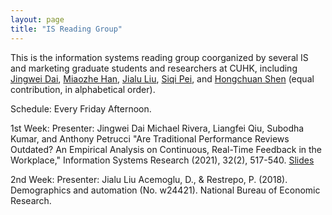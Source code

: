 ```yaml
---
layout: page
title: "IS Reading Group"
---
```


This is the information systems reading group coorganized by several IS and marketing graduate students and researchers at CUHK, including [Jingwei Dai](https://grad.bschool.cuhk.edu.hk/students/dai-jingwei/), [Miaozhe Han](https://grad.bschool.cuhk.edu.hk/students/han-miaozhe/), [Jialu Liu](https://grad.bschool.cuhk.edu.hk/students/liu-jialu/), [Siqi Pei](https://grad.bschool.cuhk.edu.hk/students/pei-siqi/), and [Hongchuan Shen](https://aims.cuhk.edu.hk/converis/portal/detail/Person/22073463?auxfun=&lang=en_GB) (equal contribution, in alphabetical order).

Schedule: Every Friday Afternoon.

1st Week: 
Presenter: Jingwei Dai
Michael Rivera, Liangfei Qiu, Subodha Kumar, and Anthony Petrucci "Are Traditional Performance Reviews Outdated? An Empirical Analysis on Continuous, Real-Time Feedback in the Workplace," Information Systems Research (2021), 32(2), 517-540.
[Slides](assets/slide1stweek.pdf)

2nd Week: 
Presenter: Jialu Liu
Acemoglu, D., & Restrepo, P. (2018). Demographics and automation (No. w24421). National Bureau of Economic Research.

